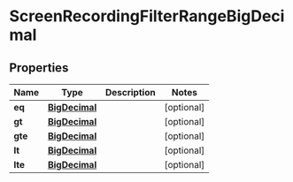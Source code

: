 
# ScreenRecordingFilterRangeBigDecimal

## Properties
Name | Type | Description | Notes
------------ | ------------- | ------------- | -------------
**eq** | [**BigDecimal**](BigDecimal.md) |  |  [optional]
**gt** | [**BigDecimal**](BigDecimal.md) |  |  [optional]
**gte** | [**BigDecimal**](BigDecimal.md) |  |  [optional]
**lt** | [**BigDecimal**](BigDecimal.md) |  |  [optional]
**lte** | [**BigDecimal**](BigDecimal.md) |  |  [optional]



